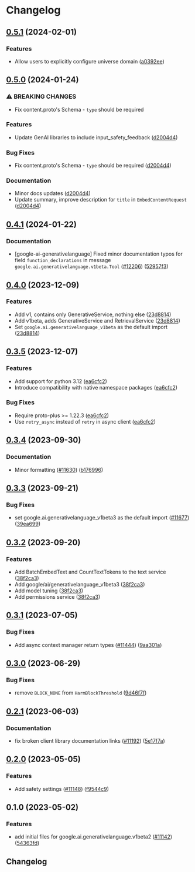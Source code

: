 # Changelog

## [0.5.1](https://github.com/googleapis/google-cloud-python/compare/google-ai-generativelanguage-v0.5.0...google-ai-generativelanguage-v0.5.1) (2024-02-01)


### Features

* Allow users to explicitly configure universe domain ([a0392ee](https://github.com/googleapis/google-cloud-python/commit/a0392eeb59fcc6ea7c55283110b92aa24a4d40a0))

## [0.5.0](https://github.com/googleapis/google-cloud-python/compare/google-ai-generativelanguage-v0.4.1...google-ai-generativelanguage-v0.5.0) (2024-01-24)


### ⚠ BREAKING CHANGES

* Fix content.proto's Schema - `type` should be required

### Features

* Update GenAI libraries to include input_safety_feedback ([d2004d4](https://github.com/googleapis/google-cloud-python/commit/d2004d4a1c95333017b585ba905d5e0c4af45776))


### Bug Fixes

* Fix content.proto's Schema - `type` should be required ([d2004d4](https://github.com/googleapis/google-cloud-python/commit/d2004d4a1c95333017b585ba905d5e0c4af45776))


### Documentation

* Minor docs updates ([d2004d4](https://github.com/googleapis/google-cloud-python/commit/d2004d4a1c95333017b585ba905d5e0c4af45776))
* Update summary, improve description for `title` in `EmbedContentRequest` ([d2004d4](https://github.com/googleapis/google-cloud-python/commit/d2004d4a1c95333017b585ba905d5e0c4af45776))

## [0.4.1](https://github.com/googleapis/google-cloud-python/compare/google-ai-generativelanguage-v0.4.0...google-ai-generativelanguage-v0.4.1) (2024-01-22)


### Documentation

* [google-ai-generativelanguage] Fixed minor documentation typos for field `function_declarations` in message `google.ai.generativelanguage.v1beta.Tool` ([#12206](https://github.com/googleapis/google-cloud-python/issues/12206)) ([52957f3](https://github.com/googleapis/google-cloud-python/commit/52957f38e2d5dca5e873cfc7239a6ce469ed541f))

## [0.4.0](https://github.com/googleapis/google-cloud-python/compare/google-ai-generativelanguage-v0.3.5...google-ai-generativelanguage-v0.4.0) (2023-12-09)


### Features

* Add v1, contains only GenerativeService, nothing else ([23d8814](https://github.com/googleapis/google-cloud-python/commit/23d8814baa6288d94484d52a98714fd32755ada3))
* Add v1beta, adds GenerativeService and RetrievalService ([23d8814](https://github.com/googleapis/google-cloud-python/commit/23d8814baa6288d94484d52a98714fd32755ada3))
* Set `google.ai.generativelanguage_v1beta` as the default import ([23d8814](https://github.com/googleapis/google-cloud-python/commit/23d8814baa6288d94484d52a98714fd32755ada3))

## [0.3.5](https://github.com/googleapis/google-cloud-python/compare/google-ai-generativelanguage-v0.3.4...google-ai-generativelanguage-v0.3.5) (2023-12-07)


### Features

* Add support for python 3.12 ([ea6cfc2](https://github.com/googleapis/google-cloud-python/commit/ea6cfc2f86e77757b8cb05f7fd0d9c0b7ccaf7cf))
* Introduce compatibility with native namespace packages ([ea6cfc2](https://github.com/googleapis/google-cloud-python/commit/ea6cfc2f86e77757b8cb05f7fd0d9c0b7ccaf7cf))


### Bug Fixes

* Require proto-plus &gt;= 1.22.3 ([ea6cfc2](https://github.com/googleapis/google-cloud-python/commit/ea6cfc2f86e77757b8cb05f7fd0d9c0b7ccaf7cf))
* Use `retry_async` instead of `retry` in async client ([ea6cfc2](https://github.com/googleapis/google-cloud-python/commit/ea6cfc2f86e77757b8cb05f7fd0d9c0b7ccaf7cf))

## [0.3.4](https://github.com/googleapis/google-cloud-python/compare/google-ai-generativelanguage-v0.3.3...google-ai-generativelanguage-v0.3.4) (2023-09-30)


### Documentation

* Minor formatting ([#11630](https://github.com/googleapis/google-cloud-python/issues/11630)) ([b176996](https://github.com/googleapis/google-cloud-python/commit/b176996309cb5b3e9c257caaebde8884bd556824))

## [0.3.3](https://github.com/googleapis/google-cloud-python/compare/google-ai-generativelanguage-v0.3.2...google-ai-generativelanguage-v0.3.3) (2023-09-21)


### Bug Fixes

* set google.ai.generativelanguage_v1beta3 as the default import ([#11677](https://github.com/googleapis/google-cloud-python/issues/11677)) ([39ea699](https://github.com/googleapis/google-cloud-python/commit/39ea699f6c3957f2ae20990555b9f47c1b285f31))

## [0.3.2](https://github.com/googleapis/google-cloud-python/compare/google-ai-generativelanguage-v0.3.1...google-ai-generativelanguage-v0.3.2) (2023-09-20)


### Features

* Add BatchEmbedText and CountTextTokens to the text service ([38f2ca3](https://github.com/googleapis/google-cloud-python/commit/38f2ca3b3356c0fb42ebdf341dd548836c0896f3))
* Add google/ai/generativelanguage_v1beta3  ([38f2ca3](https://github.com/googleapis/google-cloud-python/commit/38f2ca3b3356c0fb42ebdf341dd548836c0896f3))
* Add model tuning ([38f2ca3](https://github.com/googleapis/google-cloud-python/commit/38f2ca3b3356c0fb42ebdf341dd548836c0896f3))
* Add permissions service ([38f2ca3](https://github.com/googleapis/google-cloud-python/commit/38f2ca3b3356c0fb42ebdf341dd548836c0896f3))

## [0.3.1](https://github.com/googleapis/google-cloud-python/compare/google-ai-generativelanguage-v0.3.0...google-ai-generativelanguage-v0.3.1) (2023-07-05)


### Bug Fixes

* Add async context manager return types ([#11444](https://github.com/googleapis/google-cloud-python/issues/11444)) ([9aa301a](https://github.com/googleapis/google-cloud-python/commit/9aa301ae6ca3080cae286a19de9cdc1b796ab37d))

## [0.3.0](https://github.com/googleapis/google-cloud-python/compare/google-ai-generativelanguage-v0.2.1...google-ai-generativelanguage-v0.3.0) (2023-06-29)


### Bug Fixes

* remove `BLOCK_NONE` from `HarmBlockThreshold` ([9d46f7f](https://github.com/googleapis/google-cloud-python/commit/9d46f7f5c6d2f84b8e351969d4ab17b4195b941b))

## [0.2.1](https://github.com/googleapis/google-cloud-python/compare/google-ai-generativelanguage-v0.2.0...google-ai-generativelanguage-v0.2.1) (2023-06-03)


### Documentation

* fix broken client library documentation links ([#11192](https://github.com/googleapis/google-cloud-python/issues/11192)) ([5e17f7a](https://github.com/googleapis/google-cloud-python/commit/5e17f7a901bbbae8ff9a44ed62f1abd2386da2c8))

## [0.2.0](https://github.com/googleapis/google-cloud-python/compare/google-ai-generativelanguage-v0.1.0...google-ai-generativelanguage-v0.2.0) (2023-05-05)


### Features

* Add safety settings ([#11148](https://github.com/googleapis/google-cloud-python/issues/11148)) ([f9544c9](https://github.com/googleapis/google-cloud-python/commit/f9544c9897dd4d010c5b8703c744d8f28ae3b070))

## 0.1.0 (2023-05-02)


### Features

* add initial files for google.ai.generativelanguage.v1beta2 ([#11142](https://github.com/googleapis/google-cloud-python/issues/11142)) ([54363fd](https://github.com/googleapis/google-cloud-python/commit/54363fd60decdecb05302fc9bce8e278eb39951e))

## Changelog
